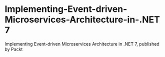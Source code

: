 # Implementing-Event-driven-Microservices-Architecture-in-.NET 7
 Implementing Event-driven Microservices Architecture in .NET 7, published by Packt
